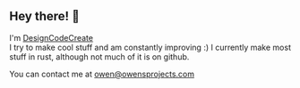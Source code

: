 ## Hey there! 👋

I'm [DesignCodeCreate](https://owensprojects.com)\
I try to make cool stuff and am constantly improving :)
I currently make most stuff in rust, although not much of it is on github.

You can contact me at [owen@owensprojects.com](mailto:owen@owensprojects.com)
